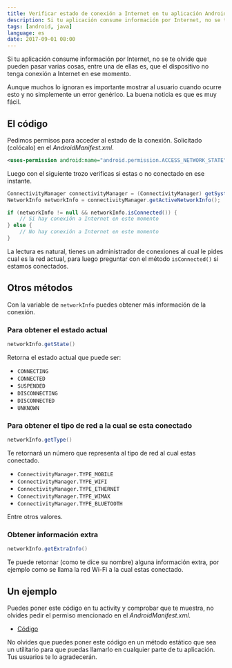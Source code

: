 ```yaml
---
title: Verificar estado de conexión a Internet en tu aplicación Android
description: Si tu aplicación consume información por Internet, no se te olvide que pueden pasar varias cosas, entre una de ellas es, que el dispositivo no tenga conexión a Internet en ese momento.
tags: [android, java]
language: es
date: 2017-09-01 08:00
---
```


Si tu aplicación consume información por Internet, no se te olvide que pueden pasar varias cosas, entre una de ellas es, que el dispositivo no tenga conexión a Internet en ese momento.

Aunque muchos lo ignoran es importante mostrar al usuario cuando ocurre esto y no simplemente un error genérico. La buena noticia es que es muy fácil.

## El código

Pedimos permisos para acceder al estado de la conexión. Solicitado (colócalo) en el *AndroidManifest.xml*.

```xml
<uses-permission android:name="android.permission.ACCESS_NETWORK_STATE" />
```

Luego con el siguiente trozo verificas si estas o no conectado en ese instante.

```java
ConnectivityManager connectivityManager = (ConnectivityManager) getSystemService(Context.CONNECTIVITY_SERVICE);
NetworkInfo networkInfo = connectivityManager.getActiveNetworkInfo();

if (networkInfo != null && networkInfo.isConnected()) {
    // Si hay conexión a Internet en este momento
} else {
    // No hay conexión a Internet en este momento
}
```

La lectura es natural, tienes un administrador de conexiones al cual le pides cual es la red actual, para luego preguntar con el método `isConnected()` si estamos conectados.

## Otros métodos

Con la variable de `networkInfo` puedes obtener más información de la conexión.

### Para obtener el estado actual

```java
networkInfo.getState()
```

Retorna el estado actual que puede ser:

* `CONNECTING`
* `CONNECTED`
* `SUSPENDED`
* `DISCONNECTING`
* `DISCONNECTED`
* `UNKNOWN`

### Para obtener el tipo de red a la cual se esta conectado

```java
networkInfo.getType()
```

Te retornará un número que representa al tipo de red al cual estas conectado.

* `ConnectivityManager.TYPE_MOBILE`
* `ConnectivityManager.TYPE_WIFI`
* `ConnectivityManager.TYPE_ETHERNET`
* `ConnectivityManager.TYPE_WIMAX`
* `ConnectivityManager.TYPE_BLUETOOTH`

Entre otros valores.

### Obtener información extra

```java
networkInfo.getExtraInfo()
```

Te puede retornar (como te dice su nombre) alguna información extra, por ejemplo como se llama la red Wi-Fi a la cual estas conectado.

## Un ejemplo

Puedes poner este código en tu activity y comprobar que te muestra, no olvides pedir el permiso mencionado en el *AndroidManifest.xml*.

* [Código](https://gist.github.com/alvareztech/46b9e346477e3a224bbd54164cc2c166)

No olvides que puedes poner este código en un método estático que sea un utilitario para que puedas llamarlo en cualquier parte de tu aplicación. Tus usuarios te lo agradecerán.
